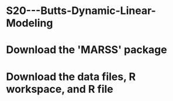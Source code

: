 # S20---Butts-Dynamic-Linear-Modeling

# Download the 'MARSS' package 
# Download the data files, R workspace, and R file 
